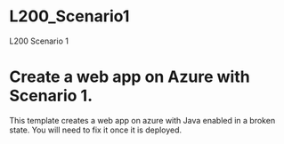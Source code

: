 # L200_Scenario1
L200 Scenario 1

# Create a web app on Azure with Scenario 1.

This template creates a web app on azure with Java enabled in a broken state. You will need to fix it once it is deployed.
